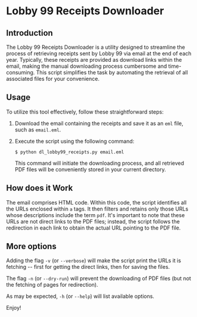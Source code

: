 # Lobby 99 Receipts Downloader

## Introduction
The Lobby 99 Receipts Downloader is a utility designed to streamline the process of retrieving receipts sent by Lobby 99 via email at the end of each year.
Typically, these receipts are provided as download links within the email, making the manual downloading process cumbersome and time-consuming.
This script simplifies the task by automating the retrieval of all associated files for your convenience.

## Usage
To utilize this tool effectively, follow these straightforward steps:

1. Download the email containing the receipts and save it as an `eml` file, such as `email.eml`.

2. Execute the script using the following command:
   ```shell
   $ python dl_lobby99_receipts.py email.eml
   ```

   This command will initiate the downloading process, and all retrieved PDF files will be conveniently stored in your current directory.

## How does it Work
The email comprises HTML code. Within this code, the script identifies all the URLs enclosed within `a` tags. It then filters and retains only those URLs whose descriptions include the term `pdf`.
It's important to note that these URLs are not direct links to the PDF files; instead, the script follows the redirection in each link to obtain the actual URL pointing to the PDF file.

## More options
Adding the flag `-v` (or `--verbose`) will make the script print the URLs it is fetching -- first for getting the direct links, then for saving the files.

The flag `-n` (or `--dry-run`) will prevent the downloading of PDF files (but not the fetching of pages for redirection).

As may be expected, `-h` (or `--help`) will list available options.

Enjoy!
